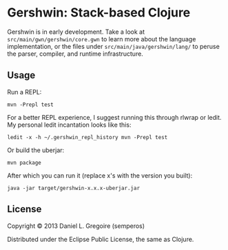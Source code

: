 # Gershwin: Stack-based Clojure #

Gershwin is in early development. Take a look at `src/main/gwn/gershwin/core.gwn` to learn more about the language implementation, or the files under `src/main/java/gershwin/lang/` to peruse the parser, compiler, and runtime infrastructure.

## Usage

Run a REPL:

```
mvn -Prepl test
```

For a better REPL experience, I suggest running this through rlwrap or ledit. My personal ledit incantation looks like this:

```
ledit -x -h ~/.gershwin_repl_history mvn -Prepl test
```

Or build the uberjar:

```
mvn package
```

After which you can run it (replace x's with the version you built):

```
java -jar target/gershwin-x.x.x-uberjar.jar
```

## License

Copyright © 2013 Daniel L. Gregoire (semperos)

Distributed under the Eclipse Public License, the same as Clojure.
